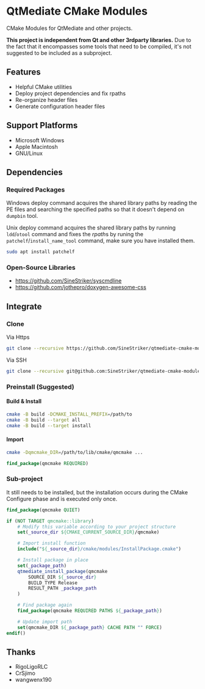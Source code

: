 # QtMediate CMake Modules

CMake Modules for QtMediate and other projects.

**This project is independent from Qt and other 3rdparty libraries.** Due to the fact that it encompasses some tools that need to be compiled, it's not suggested to be included as a subproject.

## Features

+ Helpful CMake utilities
+ Deploy project dependencies and fix rpaths
+ Re-organize header files
+ Generate configuration header files

## Support Platforms

+ Microsoft Windows
+ Apple Macintosh
+ GNU/Linux

## Dependencies

### Required Packages

Windows deploy command acquires the shared library paths by reading the PE files and searching the specified paths so that it doesn't depend on `dumpbin` tool.

Unix deploy command acquires the shared library paths by running `ldd`/`otool` command and fixes the *rpath*s by runing the `patchelf`/`install_name_tool` command, make sure you have installed them.

```sh
sudo apt install patchelf
```

### Open-Source Libraries
+ https://github.com/SineStriker/syscmdline
+ https://github.com/jothepro/doxygen-awesome-css

## Integrate

### Clone

Via Https
```sh
git clone --recursive https://github.com/SineStriker/qtmediate-cmake-modules.git
```
Via SSH
```sh
git clone --recursive git@github.com:SineStriker/qtmediate-cmake-modules.git
```

### Preinstall (Suggested)

#### Build & Install
```sh
cmake -B build -DCMAKE_INSTALL_PREFIX=/path/to
cmake -B build --target all
cmake -B build --target install
```

#### Import
```sh
cmake -Dqmcmake_DIR=/path/to/lib/cmake/qmcmake ...
```
```cmake
find_package(qmcmake REQUIRED)
```

### Sub-project

It still needs to be installed, but the installation occurs during the CMake Configure phase and is executed only once.

```cmake
find_package(qmcmake QUIET)

if (NOT TARGET qmcmake::library)
    # Modify this variable according to your project structure
    set(_source_dir ${CMAKE_CURRENT_SOURCE_DIR}/qmcmake)

    # Import install function
    include("${_source_dir}/cmake/modules/InstallPackage.cmake")

    # Install package in place
    set(_package_path)
    qtmediate_install_package(qmcmake
        SOURCE_DIR ${_source_dir}
        BUILD_TYPE Release
        RESULT_PATH _package_path
    )

    # Find package again
    find_package(qmcmake REQUIRED PATHS ${_package_path})

    # Update import path
    set(qmcmake_DIR ${_package_path} CACHE PATH "" FORCE)
endif()
```

## Thanks

+ RigoLigoRLC
+ CrSjimo
+ wangwenx190
